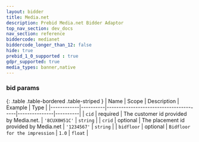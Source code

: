 ```yaml
---
layout: bidder
title: Media.net
description: Prebid Media.net Bidder Adaptor
top_nav_section: dev_docs
nav_section: reference
biddercode: medianet
biddercode_longer_than_12: false
hide: true
prebid_1_0_supported : true
gdpr_supported: true
media_types: banner,native
---
```


### bid params

{: .table .table-bordered .table-striped }
| Name       | Scope    | Description                            | Example       | Type     |
|------------|----------|----------------------------------------|---------------|----------|
| `cid`      | required | The customer id provided by Media.net. | `'8CUX0H51C'` | `string` |
| `crid`     | optional | The placement id provided by Media.net | `'1234567'`   | `string` |
| `bidfloor` | optional | `Bidfloor for the impression`          | `1.0`         | `float`  |
